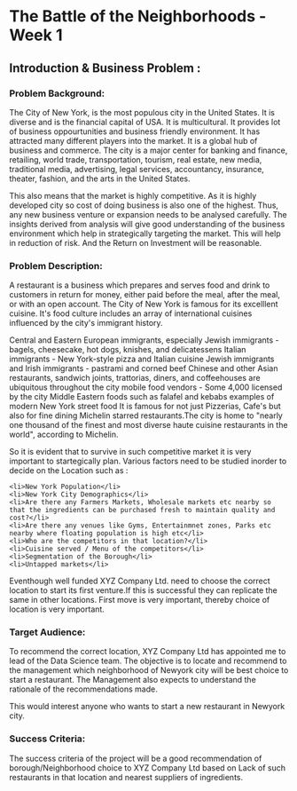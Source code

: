 <h1>The Battle of the Neighborhoods - Week 1</h1>
<h2>Introduction & Business Problem :</h2>
<h3>Problem Background:</h3>

<p>The City of New York, is the most populous city in the United States. It is diverse and is the financial capital of USA. It is multicultural. It provides lot of business oppourtunities and business friendly environment. It has attracted many different players into the market. It is a global hub of business and commerce. The city is a major center for banking and finance, retailing, world trade, transportation, tourism, real estate, new media, traditional media, advertising, legal services, accountancy, insurance, theater, fashion, and the arts in the United States.</p>

<p>This also means that the market is highly competitive. As it is highly developed city so cost of doing business is also one of the highest. Thus, any new business venture or expansion needs to be analysed carefully. The insights derived from analysis will give good understanding of the business environment which help in strategically targeting the market. This will help in reduction of risk. And the Return on Investment will be reasonable.</p>

<h3>Problem Description:</h3>

<p>A restaurant is a business which prepares and serves food and drink to customers in return for money, either paid before the meal, after the meal, or with an open account. The City of New York is famous for its excelllent cuisine. It's food culture includes an array of international cuisines influenced by the city's immigrant history.
</p>
    <p>Central and Eastern European immigrants, especially Jewish immigrants - bagels, cheesecake, hot dogs, knishes, and delicatessens
    Italian immigrants - New York-style pizza and Italian cuisine
    Jewish immigrants and Irish immigrants - pastrami and corned beef
    Chinese and other Asian restaurants, sandwich joints, trattorias, diners, and coffeehouses are ubiquitous throughout the city
    mobile food vendors - Some 4,000 licensed by the city
    Middle Eastern foods such as falafel and kebabs examples of modern New York street food
    It is famous for not just Pizzerias, Cafe's but also for fine dining Michelin starred restaurants.The city is home to "nearly one thousand of the finest and most diverse haute cuisine restaurants in the world", according to Michelin.
</p>
<p>So it is evident that to survive in such competitive market it is very important to startegically plan. Various factors need to be studied inorder to decide on the Location such as :</p>

    <li>New York Population</li>
    <li>New York City Demographics</li>
    <li>Are there any Farmers Markets, Wholesale markets etc nearby so that the ingredients can be purchased fresh to maintain quality and cost?</li>
    <li>Are there any venues like Gyms, Entertainmnet zones, Parks etc nearby where floating population is high etc</li>
    <li>Who are the competitors in that location?</li>
    <li>Cuisine served / Menu of the competitors</li>
    <li>Segmentation of the Borough</li>
    <li>Untapped markets</li>

<p>Eventhough well funded XYZ Company Ltd. need to choose the correct location to start its first venture.If this is successful they can replicate the same in other locations. First move is very important, thereby choice of location is very important.</p>

<h3>Target Audience:</h3>

<p>To recommend the correct location, XYZ Company Ltd has appointed me to lead of the Data Science team. The objective is to locate and recommend to the management which neighborhood of Newyork city will be best choice to start a restaurant. The Management also expects to understand the rationale of the recommendations made.
</p>

<p>This would interest anyone who wants to start a new restaurant in Newyork city.</p>

<h3>Success Criteria:</h3>

<p>The success criteria of the project will be a good recommendation of borough/Neighborhood choice to XYZ Company Ltd based on Lack of such restaurants in that location and nearest suppliers of ingredients.</p>
